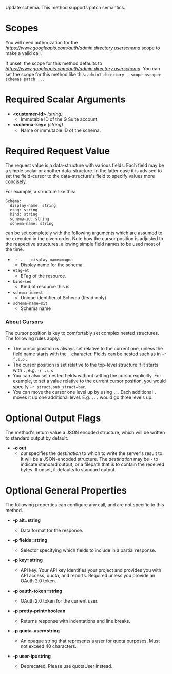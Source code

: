 Update schema. This method supports patch semantics.
# Scopes

You will need authorization for the *https://www.googleapis.com/auth/admin.directory.userschema* scope to make a valid call.

If unset, the scope for this method defaults to *https://www.googleapis.com/auth/admin.directory.userschema*.
You can set the scope for this method like this: `admin1-directory --scope <scope> schemas patch ...`
# Required Scalar Arguments
* **&lt;customer-id&gt;** *(string)*
    - Immutable ID of the G Suite account
* **&lt;schema-key&gt;** *(string)*
    - Name or immutable ID of the schema.
# Required Request Value

The request value is a data-structure with various fields. Each field may be a simple scalar or another data-structure.
In the latter case it is advised to set the field-cursor to the data-structure's field to specify values more concisely.

For example, a structure like this:
```
Schema:
  display-name: string
  etag: string
  kind: string
  schema-id: string
  schema-name: string

```

can be set completely with the following arguments which are assumed to be executed in the given order. Note how the cursor position is adjusted to the respective structures, allowing simple field names to be used most of the time.

* `-r .    display-name=magna`
    - Display name for the schema.
* `etag=et`
    - ETag of the resource.
* `kind=sed`
    - Kind of resource this is.
* `schema-id=est`
    - Unique identifier of Schema (Read-only)
* `schema-name=sit`
    - Schema name


### About Cursors

The cursor position is key to comfortably set complex nested structures. The following rules apply:

* The cursor position is always set relative to the current one, unless the field name starts with the `.` character. Fields can be nested such as in `-r f.s.o` .
* The cursor position is set relative to the top-level structure if it starts with `.`, e.g. `-r .s.s`
* You can also set nested fields without setting the cursor explicitly. For example, to set a value relative to the current cursor position, you would specify `-r struct.sub_struct=bar`.
* You can move the cursor one level up by using `..`. Each additional `.` moves it up one additional level. E.g. `...` would go three levels up.


# Optional Output Flags

The method's return value a JSON encoded structure, which will be written to standard output by default.

* **-o out**
    - *out* specifies the *destination* to which to write the server's result to.
      It will be a JSON-encoded structure.
      The *destination* may be `-` to indicate standard output, or a filepath that is to contain the received bytes.
      If unset, it defaults to standard output.
# Optional General Properties

The following properties can configure any call, and are not specific to this method.

* **-p alt=string**
    - Data format for the response.

* **-p fields=string**
    - Selector specifying which fields to include in a partial response.

* **-p key=string**
    - API key. Your API key identifies your project and provides you with API access, quota, and reports. Required unless you provide an OAuth 2.0 token.

* **-p oauth-token=string**
    - OAuth 2.0 token for the current user.

* **-p pretty-print=boolean**
    - Returns response with indentations and line breaks.

* **-p quota-user=string**
    - An opaque string that represents a user for quota purposes. Must not exceed 40 characters.

* **-p user-ip=string**
    - Deprecated. Please use quotaUser instead.
